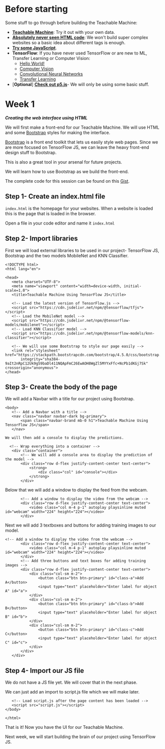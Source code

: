 # Before starting

Some stuff to go through before building the Teachable Machine:

* **[Teachable Machine](https://teachablemachine.withgoogle.com/)**: Try it out with your own data.
* **[Absolutely never seen HTML code](https://www.yourhtmlsource.com/myfirstsite/myfirstpage.html)**: We won't build super complex websites so a basic idea about different tags is enough.
* **[Try some JavaScript](https://www.w3schools.com/html/html_scripts.asp)**.
* **TensorFlow**: If you have never used TensorFlow or are new to ML, Transfer Learning or Computer Vision:
    * [Hello World!](https://towardsdatascience.com/hello-world-for-machine-learning-4dc9af0a7430)
    * [Computer Vision](https://towardsdatascience.com/classifying-fashion-apparel-getting-started-with-computer-vision-271aaf1baf0)
    * [Convolutional Neural Networks](https://towardsdatascience.com/classifying-fashion-apparel-getting-started-with-convolutional-neural-networks-3ae4fc5d9f76)
    * [Transfer Learning](https://codelabs.developers.google.com/codelabs/keras-flowers-transfer-learning/)
* [**Optional**] **[Check out p5.js](http://p5js.org/)**- We will only be using some basic stuff.

# Week 1

***Creating the web interface using HTML***

We will first make a front-end for our Teachable Machine. We will use HTML and some [Bootstrap](https://getbootstrap.com/) styles for making the interface.

[Bootstrap](https://getbootstrap.com/) is a front end toolkit that lets us easily style web pages. Since we are more focused on TensorFlow JS, we can leave the heavy front-end design stuff to Bootstrap.

This is also a great tool in your arsenal for future projects.

We will learn how to use Bootstrap as we build the front-end.

The complete code for this session can be found on this [Gist](https://getbootstrap.com/).

## Step 1- Create an index.html file

```index.html``` is the homepage for your websites. When a website is loaded this is the page that is loaded in the browser.

Open a file in your code editor and name it ```index.html```

## Step 2- Import libraries

First we will load external libraries to be used in our project- TensorFlow JS, Bootstrap and the two models MobileNet and KNN Classifier.

```
<!DOCTYPE html>
<html lang="en">

<head>
   <meta charset="UTF-8">
   <meta name="viewport" content="width=device-width, initial-scale=1.0">
   <title>Teachable Machine Using TensorFlow JS</title>

   <!-- Load the latest version of TensorFlow.js -->
   <script src="https://cdn.jsdelivr.net/npm/@tensorflow/tfjs"></script>
   <!-- Load the MobileNet model -->
   <script src="https://cdn.jsdelivr.net/npm/@tensorflow-models/mobilenet"></script>
   <!-- Load KNN Classifier model -->
   <script src="https://cdn.jsdelivr.net/npm/@tensorflow-models/knn-classifier"></script>

   <!-- We will use some Bootstrap to style our page easily -->
   <link rel="stylesheet" href="https://stackpath.bootstrapcdn.com/bootstrap/4.5.0/css/bootstrap.min.css"
       integrity="sha384-9aIt2nRpC12Uk9gS9baDl411NQApFmC26EwAOH8WgZl5MYYxFfc+NcPb1dKGj7Sk" crossorigin="anonymous">
</head>
```

## Step 3- Create the body of the page

We will add a Navbar with a title for our project using Bootstrap.
```
<body>
   <!-- Add a Navbar with a title -->
   <nav class="navbar navbar-dark bg-primary">
       <span class="navbar-brand mb-0 h1">Teachable Machine Using TensorFlow JS</span>
   </nav>

We will then add a console to display the predictions. 

  <!-- Wrap everything into a container -->
   <div class="container">
       <!-- We will add a console area to display the prediction of the model -->
       <div class="row d-flex justify-content-center text-center">
           <strong>
               <div class="col" id="console"></div>
           </strong>
       </div>
```

Below that we will add a window to display the feed from the webcam.

```
       <!-- Add a window to display the video from the webcam -->
       <div class="row d-flex justify-content-center text-center">
           <video class="col m-4 p-1" autoplay playsinline muted id="webcam" width="224" height="224"></video>
       </div>
```

Next we will add 3 textboxes and buttons for adding training images to our model.

```
<!-- Add a window to display the video from the webcam -->
       <div class="row d-flex justify-content-center text-center">
           <video class="col m-4 p-1" autoplay playsinline muted id="webcam" width="224" height="224"></video>
       </div>
       <!-- Add three buttons and text boxes for adding training images -->
       <div class="row d-flex justify-content-center text-center">
           <div class="col-sm m-2">
               <button class="btn btn-primary" id="class-a">Add A</button>
               <input type="text" placeholder="Enter label for object A" id="a">
           </div>
           <div class="col-sm m-2">
               <button class="btn btn-primary" id="class-b">Add B</button>
               <input type="text" placeholder="Enter label for object B" id="b">
           </div>
           <div class="col-sm m-2">
               <button class="btn btn-primary" id="class-c">Add C</button>
               <input type="text" placeholder="Enter label for object C" id="c">
           </div>
       </div>
   </div>
```

## Step 4- Import our JS file

We do not have a JS file yet. We will cover that in the next phase.

We can just add an import to script.js file which we will make later.

```
   <!-- Load script.js after the page content has been loaded -->
   <script src="script.js"></script>
</body>

</html>
```

That is it! Now you have the UI for our Teachable Machine. 

Next week, we will start building the brain of our project using TensorFlow JS.
